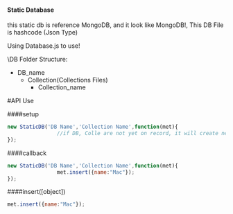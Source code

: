 #### Static Database

this static db is reference MongoDB, and it look like MongoDB!, This DB File is hashcode (Json Type)

Using Database.js to use!

\DB Folder Structure:
 * DB_name
 	* Collection(Collections Files)
 		* Collection_name

#API Use

####setup

````javascript
new StaticDB('DB Name','Collection Name',function(met){
				//if DB, Colle are not yet on record, it will create new for you!
});
````

####callback

````javascript
new StaticDB('DB Name','Collection Name',function(met){
				met.insert({name:"Mac"});
});
````

####insert([object])

````javascript
met.insert({name:"Mac"});
````
